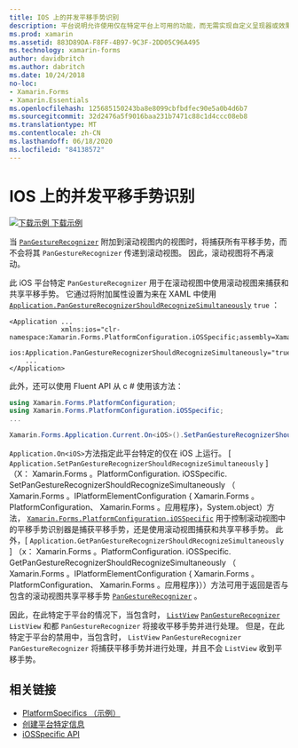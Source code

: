 ```yaml
---
title: IOS 上的并发平移手势识别
description: 平台说明允许使用仅在特定平台上可用的功能，而无需实现自定义呈现器或效果。 本文介绍如何使用 iOS 平台特定的，以便能够在应用程序中使用同时使用的平移手势识别。
ms.prod: xamarin
ms.assetid: 883D89DA-F8FF-4B97-9C3F-2DD05C96A495
ms.technology: xamarin-forms
author: davidbritch
ms.author: dabritch
ms.date: 10/24/2018
no-loc:
- Xamarin.Forms
- Xamarin.Essentials
ms.openlocfilehash: 125685150243ba8e8099cbfbdfec90e5a0b4d6b7
ms.sourcegitcommit: 32d2476a5f9016baa231b7471c88c1d4ccc08eb8
ms.translationtype: MT
ms.contentlocale: zh-CN
ms.lasthandoff: 06/18/2020
ms.locfileid: "84138572"
---
```

# <a name="simultaneous-pan-gesture-recognition-on-ios"></a>IOS 上的并发平移手势识别

[![下载示例](~/media/shared/download.png) 下载示例](https://docs.microsoft.com/samples/xamarin/xamarin-forms-samples/userinterface-platformspecifics)

当 [`PanGestureRecognizer`](xref:Xamarin.Forms.PanGestureRecognizer) 附加到滚动视图内的视图时，将捕获所有平移手势，而不会将其 `PanGestureRecognizer` 传递到滚动视图。 因此，滚动视图将不再滚动。

此 iOS 平台特定 `PanGestureRecognizer` 用于在滚动视图中使用滚动视图来捕获和共享平移手势。 它通过将附加属性设置为来在 XAML 中使用 [`Application.PanGestureRecognizerShouldRecognizeSimultaneously`](xref:Xamarin.Forms.PlatformConfiguration.iOSSpecific.Application.PanGestureRecognizerShouldRecognizeSimultaneouslyProperty) `true` ：

```xaml
<Application ...
             xmlns:ios="clr-namespace:Xamarin.Forms.PlatformConfiguration.iOSSpecific;assembly=Xamarin.Forms.Core"
             ios:Application.PanGestureRecognizerShouldRecognizeSimultaneously="true">
    ...
</Application>
```

此外，还可以使用 Fluent API 从 c # 使用该方法：

```csharp
using Xamarin.Forms.PlatformConfiguration;
using Xamarin.Forms.PlatformConfiguration.iOSSpecific;
...

Xamarin.Forms.Application.Current.On<iOS>().SetPanGestureRecognizerShouldRecognizeSimultaneously(true);
```

`Application.On<iOS>`方法指定此平台特定的仅在 iOS 上运行。 [ `Application.SetPanGestureRecognizerShouldRecognizeSimultaneously` ] （X： Xamarin.Forms 。PlatformConfiguration. iOSSpecific. SetPanGestureRecognizerShouldRecognizeSimultaneously （ Xamarin.Forms 。IPlatformElementConfiguration { Xamarin.Forms 。PlatformConfiguration、 Xamarin.Forms 。应用程序}，System.object）方法， [`Xamarin.Forms.PlatformConfiguration.iOSSpecific`](xref:Xamarin.Forms.PlatformConfiguration.iOSSpecific) 用于控制滚动视图中的平移手势识别器是捕获平移手势，还是使用滚动视图捕获和共享平移手势。 此外，[ `Application.GetPanGestureRecognizerShouldRecognizeSimultaneously` ] （x： Xamarin.Forms 。PlatformConfiguration. iOSSpecific. GetPanGestureRecognizerShouldRecognizeSimultaneously （ Xamarin.Forms 。IPlatformElementConfiguration { Xamarin.Forms 。PlatformConfiguration、 Xamarin.Forms 。应用程序}））方法可用于返回是否与包含的滚动视图共享平移手势 [`PanGestureRecognizer`](xref:Xamarin.Forms.PanGestureRecognizer) 。

因此，在此特定于平台的情况下，当包含时， [`ListView`](xref:Xamarin.Forms.ListView) [`PanGestureRecognizer`](xref:Xamarin.Forms.PanGestureRecognizer) `ListView` 和都 `PanGestureRecognizer` 将接收平移手势并进行处理。 但是，在此特定于平台的禁用中，当包含时， `ListView` `PanGestureRecognizer` `PanGestureRecognizer` 将捕获平移手势并进行处理，并且不会 `ListView` 收到平移手势。

## <a name="related-links"></a>相关链接

- [PlatformSpecifics （示例）](https://docs.microsoft.com/samples/xamarin/xamarin-forms-samples/userinterface-platformspecifics)
- [创建平台特定信息](~/xamarin-forms/platform/platform-specifics/index.md#creating-platform-specifics)
- [iOSSpecific API](xref:Xamarin.Forms.PlatformConfiguration.iOSSpecific)
